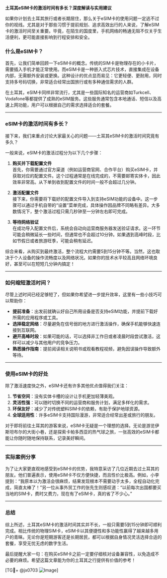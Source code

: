 **土耳其eSIM卡的激活时间有多长？深度解读与实用建议**

如果你计划去土耳其旅行或者长期居住，那么关于eSIM卡的使用问题一定逃不过你的视线。尤其是对于那些习惯于提前规划、追求高效出行的人来说，了解eSIM卡的激活时间至关重要。毕竟，在陌生的国度里，手机网络的畅通无阻不仅关乎生活便利，更可能直接影响到行程安排和安全。

### 什么是eSIM卡？

首先，让我们简单回顾一下eSIM卡的概念。传统的SIM卡是物理存在的小卡片，需要插入手机才能正常使用。而eSIM卡是一种嵌入式芯片技术，直接集成在设备内部，无需额外安装或更换。这种设计的优点显而易见：它更轻便、更耐用，同时支持多号码切换，非常适合经常出国旅行或有多种通信需求的人群。

在土耳其，eSIM卡同样非常流行，尤其是一些国际知名的运营商如Turkcell、Vodafone等都提供了成熟的eSIM服务。这些服务通常包含本地通话、短信以及高速上网功能，用户可以根据自己的需求选择适合的套餐。

---

### eSIM卡的激活时间有多长？

接下来，我们来重点讨论大家最关心的问题——土耳其eSIM卡的激活时间究竟有多久？

一般来说，eSIM卡的激活过程分为以下几个步骤：

1. **购买并下载配置文件**  
   首先，你需要通过官方渠道（例如运营商官网、合作平台）购买eSIM卡，并获取对应的配置文件。这个过程通常是在线完成的，不需要邮寄实体卡，因此效率非常高。从下单到收到配置文件的时间一般不会超过几分钟。

2. **激活配置文件**  
   接下来，你需要将下载好的配置文件导入到支持eSIM功能的设备中。这一步骤可以通过手机自带的“设置”菜单完成，具体操作因品牌不同略有差异。大多数情况下，整个激活过程只需几秒钟至一分钟左右即可完成。

3. **等待网络验证**  
   在成功导入配置文件后，系统会自动向运营商服务器发送验证请求。这一环节可能会稍微延长一些时间，但通常也不会超过10分钟。如果遇到高峰时段，比如节假日或者旅游旺季，可能会稍有延迟。

综合来看，从购买到最终激活，整个流程大约需要5到15分钟不等。当然，这也取决于个人设备的操作流畅度以及网络状况。如果你的技术水平较高且网络环境良好，甚至可以在短短几分钟内搞定！

---

### 如何缩短激活时间？

尽管上述时间已经足够短了，但如果你希望进一步提升效率，这里有一些小技巧可以帮助你：

- **提前准备**：出发前就确认好自己所用设备是否支持eSIM功能，并提前下载好所需的应用程序或工具。
- **选择稳定网络**：尽量避免在信号弱的地方进行激活操作，确保手机能够快速连接到互联网。
- **避开高峰时段**：如果可能的话，可以选择非工作日或者凌晨时段尝试激活，这样可以减少与其他用户的竞争压力。
- **熟悉操作指南**：提前阅读相关说明书或观看教程视频，避免因误操作导致额外等待。

---

### 使用eSIM卡的好处

除了激活速度快之外，eSIM卡还有许多其他优点值得我们关注：

1. **节省空间**：没有实体卡槽的设计让手机更加轻薄美观。
2. **灵活性强**：可以随时切换不同的运营商和服务计划，满足多样化的需求。
3. **环保友好**：减少了对传统塑料SIM卡的依赖，有助于保护地球资源。
4. **全球适用性**：许多eSIM卡支持国际漫游，非常适合经常出差或旅行的朋友。

对于即将前往土耳其的游客来说，eSIM卡无疑是一个理想的选择。无论是游览伊斯坦布尔的大街小巷，还是探索卡帕多西亚的热气球之旅，一张高效的eSIM卡都能让你随时随地保持联系，记录美好瞬间。

---

### 实际案例分享

为了让大家更直观地感受到eSIM卡的优势，我特意采访了几位近期去过土耳其的朋友。他们普遍表示，使用eSIM卡不仅方便快捷，而且性价比极高。例如，小李提到：“我原本以为激活会很麻烦，结果发现根本不需要动手太多，全程自动化完成，简直太棒了！”另一位从事外贸工作的张先生则感叹道：“以前每次出国都要买当地的SIM卡，费时又费力，现在有了eSIM卡，真的省了不少心。”

---

### 总结

综上所述，土耳其eSIM卡的激活时间其实并不长，一般只需要5到15分钟即可顺利完成。相比传统的物理SIM卡，eSIM卡以其便捷性和多功能性赢得了越来越多用户的青睐。无论你是短期游客还是长期居民，都可以根据自身情况灵活选择合适的套餐，享受无忧无虑的数字生活。

最后提醒大家一句：在购买eSIM卡之前一定要仔细核对设备兼容性，以免造成不必要的麻烦。希望这篇文章能为你的土耳其之行提供有价值的参考！

[TG💪+ @jx0703 ![Image](https://github.com/user-attachments/assets/dbca1d08-cadb-493c-b0ec-ad6f7a83f270)]